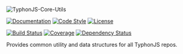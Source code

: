 ![TyphonJS-Core-Utils](http://i.imgur.com/E0stMMN.png)

[![Documentation](http://js.docs.typhonrt.org/typhonjs/typhonjs-core-utils/badge.svg)](http://js.docs.typhonrt.org/typhonjs/typhonjs-core-utils/)
[![Code Style](https://img.shields.io/badge/code%20style-allman-yellowgreen.svg?style=flat)](https://en.wikipedia.org/wiki/Indent_style#Allman_style)
[![License](https://img.shields.io/badge/license-MIT-yellowgreen.svg?style=flat)](https://github.com/typhonjs/typhonjs-core-utils/blob/master/LICENSE)

[![Build Status](https://travis-ci.org/typhonjs/typhonjs-core-utils.svg?branch=master)](https://travis-ci.org/typhonjs/typhonjs-core-utils)
[![Coverage](https://img.shields.io/codecov/c/github/typhonjs/typhonjs-core-utils.svg)](https://codecov.io/github/typhonjs/typhonjs-core-utils)
[![Dependency Status](https://www.versioneye.com/user/projects/567004d01079970030000045/badge.svg?style=flat)](https://www.versioneye.com/user/projects/567004d01079970030000045)

Provides common utility and data structures for all TyphonJS repos.
